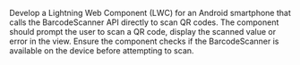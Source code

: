 Develop a Lightning Web Component (LWC) for an Android smartphone that calls the BarcodeScanner API directly to scan QR codes. The component should prompt the user to scan a QR code, display the scanned value or error in the view. Ensure the component checks if the BarcodeScanner is available on the device before attempting to scan.
